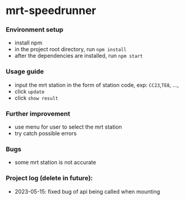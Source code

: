 # mrt-speedrunner

### Environment setup
- install npm
- in the project root directory, run ``npm install`` 
- after the dependencies are installed, run ``npm start``

### Usage guide
- input the mrt station in the form of station code, exp: ``CC23``,``TE8``, ..., 
- click ``update``
- click ``show result``

### Further improvement
- use menu for user to select the mrt station
- try catch possible errors

### Bugs
- some mrt station is not accurate

### Project log (delete in future):
- 2023-05-15: fixed bug of api being called when mounting
